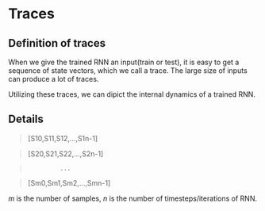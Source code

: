 # Traces
## Definition of traces
When we give the trained RNN an input(train or test), it is easy to get a sequence of state vectors, which we call a trace. The large size of inputs can produce a lot of traces.

Utilizing these traces, we can dipict the internal dynamics of a trained RNN.

## Details
> [S10,S11,S12,...,S1n-1]

> [S20,S21,S22,...,S2n-1]

>              ...

> [Sm0,Sm1,Sm2,...,Smn-1]

*m* is the number of samples, *n* is the number of timesteps/iterations of RNN.
 
